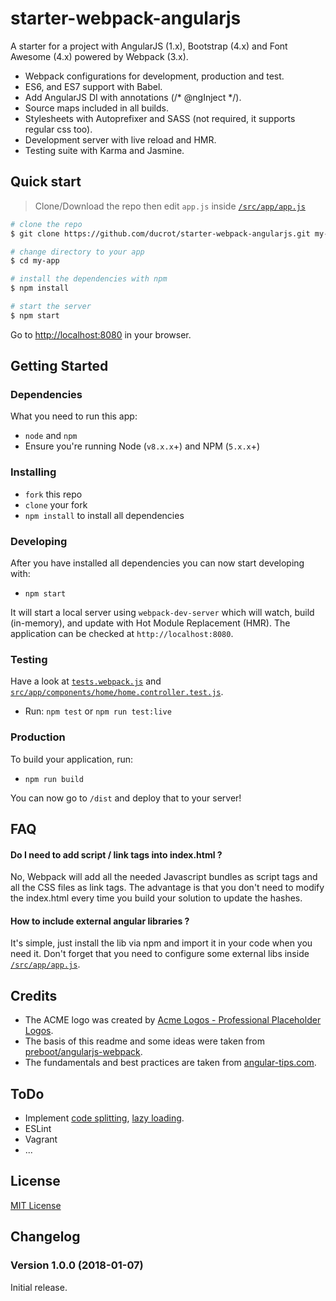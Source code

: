 # starter-webpack-angularjs

A starter for a project with AngularJS (1.x), Bootstrap (4.x) and Font Awesome (4.x) powered by Webpack (3.x).

* Webpack configurations for development, production and test.
* ES6, and ES7 support with Babel.
* Add AngularJS DI with annotations (/* @ngInject */).
* Source maps included in all builds.
* Stylesheets with Autoprefixer and SASS (not required, it supports regular css too).
* Development server with live reload and HMR.
* Testing suite with Karma and Jasmine.


## Quick start

> Clone/Download the repo then edit `app.js` inside [`/src/app/app.js`](/src/app/app.js)

```bash
# clone the repo
$ git clone https://github.com/ducrot/starter-webpack-angularjs.git my-app

# change directory to your app
$ cd my-app

# install the dependencies with npm
$ npm install

# start the server
$ npm start
```

Go to [http://localhost:8080](http://localhost:8080) in your browser.


## Getting Started

### Dependencies

What you need to run this app:

* `node` and `npm`
* Ensure you're running Node (`v8.x.x`+) and NPM (`5.x.x`+)

### Installing

* `fork` this repo
* `clone` your fork
* `npm install` to install all dependencies

### Developing

After you have installed all dependencies you can now start developing with:

* `npm start`

It will start a local server using `webpack-dev-server` which will watch, build (in-memory), and update with Hot Module Replacement (HMR). The application can be checked at `http://localhost:8080`.

### Testing

Have a look at [`tests.webpack.js`](src/tests.webpack.js) and [`src/app/components/home/home.controller.test.js`](src/app/components/home/home.controller.test.js).

* Run: `npm test` or `npm run test:live`

### Production

To build your application, run:

* `npm run build`

You can now go to `/dist` and deploy that to your server!


## FAQ

#### Do I need to add script / link tags into index.html ?

No, Webpack will add all the needed Javascript bundles as script tags and all the CSS files as link tags. The advantage is that you don't need to modify the index.html every time you build your solution to update the hashes.

#### How to include external angular libraries ?

It's simple, just install the lib via npm and import it in your code when you need it. Don't forget that you need to configure some external libs inside [`/src/app/app.js`](/src/app/app.js).


## Credits

- The ACME logo was created by [Acme Logos - Professional Placeholder Logos](http://acmelogos.com/).
- The basis of this readme and some ideas were taken from [preboot/angularjs-webpack](https://github.com/preboot/angularjs-webpack).
- The fundamentals and best practices are taken from [angular-tips.com](http://angular-tips.com/blog/2015/06/using-angular-1-dot-x-with-es6-and-webpack/).


## ToDo

* Implement [code splitting](https://webpack.js.org/guides/code-splitting/), [lazy loading](https://webpack.js.org/guides/lazy-loading/).
* ESLint
* Vagrant
* ...


## License

[MIT License](LICENSE)


## Changelog

### Version 1.0.0 (2018-01-07)

Initial release.